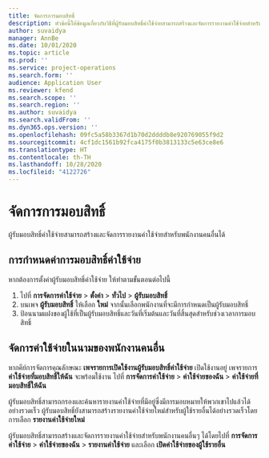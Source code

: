 ```yaml
---
title: จัดการการมอบสิทธิ์
description: หัวข้อนี้ให้ข้อมูลเกี่ยวกับวิธีที่ผู้รับมอบสิทธิ์ค่าใช้จ่ายสามารถสร้างและจัดการรายงานค่าใช้จ่ายสำหรับพนักงานคนอื่นได้
author: suvaidya
manager: AnnBe
ms.date: 10/01/2020
ms.topic: article
ms.prod: ''
ms.service: project-operations
ms.search.form: ''
audience: Application User
ms.reviewer: kfend
ms.search.scope: ''
ms.search.region: ''
ms.author: suvaidya
ms.search.validFrom: ''
ms.dyn365.ops.version: ''
ms.openlocfilehash: 09fc5a58b3367d1b70d2ddddb8e920769055f9d2
ms.sourcegitcommit: 4cf1dc1561b92fca4175f0b3813133c5e63ce8e6
ms.translationtype: HT
ms.contentlocale: th-TH
ms.lasthandoff: 10/28/2020
ms.locfileid: "4122726"
---
```

# <a name="manage-delegation"></a>จัดการการมอบสิทธิ์
ผู้รับมอบสิทธิ์ค่าใช้จ่ายสามารถสร้างและจัดการรายงานค่าใช้จ่ายสำหรับพนักงานคนอื่นได้

## <a name="configuring-expense-delegation"></a>การกำหนดค่าการมอบสิทธิ์ค่าใช้จ่าย

หากต้องการตั้งค่าผู้รับมอบสิทธิ์ค่าใช้จ่าย ให้ทำตามขั้นตอนต่อไปนี้ 
1. ไปที่ **การจัดการค่าใช้จ่าย** > **ตั้งค่า** > **ทั่วไป** > **ผู้รับมอบสิทธิ์** 
2. บนเพจ **ผู้รับมอบสิทธิ์** ให้เลือก **ใหม่** จากนั้นเลือกพนักงานที่จะมีการกำหนดเป็นผู้รับมอบสิทธิ์ 
3. ป้อนนามแฝงของผู้ใช้ที่เป็นผู้รับมอบสิทธิ์และวันที่เริ่มต้นและวันที่สิ้นสุดสำหรับช่วงเวลาการมอบสิทธิ์

## <a name="manage-expenses-on-behalf-of-another-employee"></a>จัดการค่าใช้จ่ายในนามของพนักงานคนอื่น

หากคีย์การจัดการคุณลักษณะ **เพจรายการเปิดใช้งานผู้รับมอบสิทธิ์ค่าใช้จ่าย** เปิดใช้งานอยู่ เพจรายการ **ค่าใช้จ่ายที่มอบสิทธิ์ให้ฉัน** จะพร้อมใช้งาน ไปที่ **การจัดการค่าใช้จ่าย** > **ค่าใช้จ่ายของฉัน** > **ค่าใช้จ่ายที่มอบสิทธิ์ให้ฉัน**

ผู้รับมอบสิทธิ์สามารถกรองและค้นหารายงานค่าใช้จ่ายที่มีอยู่ซึ่งมีการมอบหมายให้พวกเขาไปแล้วได้อย่างรวดเร็ว ผู้รับมอบสิทธิ์ยังสามารถสร้างรายงานค่าใช้จ่ายใหม่สำหรับผู้ใช้รายอื่นได้อย่างรวดเร็วโดยการเลือก **รายงานค่าใช้จ่ายใหม่**

ผู้รับมอบสิทธิ์สามารถสร้างและจัดการรายงานค่าใช้จ่ายสำหรับพนักงานคนอื่นๆ ได้โดยไปที่ **การจัดการค่าใช้จ่าย** > **ค่าใช้จ่ายของฉัน** > **รายงานค่าใช้จ่าย** และเลือก **เปิดค่าใช้จ่ายของผู้ใช้รายอื่น**

